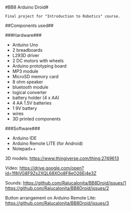 #BB8 Arduino Droid#

	Final project for "Introduction to Robotics" course.
	
##Components used##

###Hardware###

* Arduino Uno
* 2 breadboards
* L293D driver
* 2 DC motors with wheels
* Arduino prototyping board
* MP3 module
* MicroSD memory card
* 8 ohm speaker
* bluetooth module
* logical converter
* battery holder (4 x AA)
* 4 AA 1.5V batteries
* 1 9V battery
* wires
* 3D printed components
	
###Software###

+ Arduino IDE
+ Arduino Remote LITE (for Android)
+ Notepad++

3D models:
https://www.thingiverse.com/thing:2749613

Video:
https://drive.google.com/open?id=1f8jVG8F9Zs2XQL68XOo8F8eO26Ej4e3Z

Sounds:
https://github.com/RalucaIonita/BB8Droid/issues/1
https://github.com/RalucaIonita/BB8Droid/issues/2

Button arrangement on Arduino Remote Lite:
https://github.com/RalucaIonita/BB8Droid/issues/3
